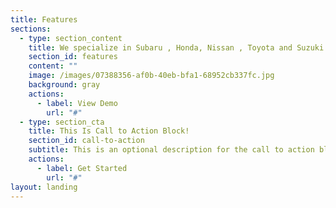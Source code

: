 ```yaml
---
title: Features
sections:
  - type: section_content
    title: We specialize in Subaru , Honda, Nissan , Toyota and Suzuki Parts
    section_id: features
    content: ""
    image: /images/07388356-af0b-40eb-bfa1-68952cb337fc.jpg
    background: gray
    actions:
      - label: View Demo
        url: "#"
  - type: section_cta
    title: This Is Call to Action Block!
    section_id: call-to-action
    subtitle: This is an optional description for the call to action block.
    actions:
      - label: Get Started
        url: "#"
layout: landing
---
```

